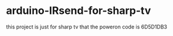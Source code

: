 # arduino-IRsend-for-sharp-tv
this project is just for sharp tv that the poweron code is 6D5D1DB3  
